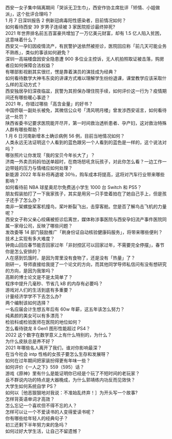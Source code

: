 西安一女子集中隔离期间「哭诉无卫生巾」，西安作协主席批评「矫情、小姐做派」，这个批评合理吗？  
1 月 7 日深圳报告 2 例新冠病毒阳性感染者，目前情况如何？  
如何看待西安 39 岁男子连续被 3 家医院拒诊最终猝死?  
2021 年世界排名前五百富豪共增加了一万亿美元财富，却有 1.5 亿人陷入贫困，这意味着什么？  
西安又一孕妇因疫情流产，有民警护送依然被拒诊，医院回应称「前几天可能业务不熟练」，类似的事该如何避免？  
深圳一高端楼盘因安全隐患遭 900 多位业主控诉，无人机拍照取证被击落，购房者应如何保障合法权益？  
有哪部影视剧其实很烂，愣是靠着演员的演技成为经典？  
如何看待数学大神韦东奕的讲课方式难以理解学生纷纷退课，课堂教学应该采取什么样的互动方式？  
西安独居孕妇深夜临盆，民警为其担保办理住院手续，如何评价这一行为？疫情期间还有哪些暖心事迹？  
2021 年，你错过哪些「高含金量」的好书？  
中国侨联一副处长被免，其微信公众号「清风明月楼」曾发涉西安谣言，如何看待这一处罚？  
陕西省委书记要求医院能开尽开，第一时间救治透析患者、孕产妇，这对救治特殊人群有哪些帮助？  
1 月 6 日河南新增本土确诊病例 56 例，目前当地情况如何？  
人类永远无法证明这个人看到的蓝色跟另一个人看到的蓝色是一样的，这个说法对吗？  
哪张照片让你发现「我的宝贝今年长大了」？  
济南一外卖员妈妈怕送单超时，在商场怒吼贪玩孩子，对此你怎么看？一边工作一边带娃的压力与情绪应如何处理？  
新能源 2022 年车补将再退坡 30％，购车成本将提高，这将对汽车行业带来哪些影响？  
如何看待前 NBA 球星奥尼尔免费送小学生 1000 台 Switch 和 PS5？  
朋友假装拍打了一下我家孩子，其实是用另一只手垫着拍在了她自己手上，但是孩子还手了怎么办？  
南非一架螺旋桨客机撞鸟，桨叶断裂飞出，击穿客舱。您是否了解鸟击飞机的力量呢？  
西安女子称父亲心绞痛被拒诊后离世，媒体称涉事医院与西安孕妇流产事件医院同属一家母公司，反映了哪些问题？  
发改委等 14 部门鼓励推广「刷身份证自动核验健康码服务」，将带来哪些便利？技术上实现有多大难度？  
钟南山回应春节能否回家过年「非封控区可以回家过年，不需要完全停摆」，春节你是怎么安排的？  
人在感到饥饿时，是因为胃里没有食物了，还是没有「热量」了？  
刚研一，导师直接给我提了一个论文的方向，而其他同学导师私信问有没有想研究的方向，是因为我笨吗？  
高斯的博士论文是不是太简单了？  
程序中提升几毫秒、节省几 kB 的内存有必要吗？  
游戏对人们的生活到底有多重要？  
计量经济学学不下去怎么办?  
两个编制该如何选择？  
一名应届会计生想五年后有 60w 年薪，这五年该怎么努力？  
纯素颜的美女可以有多漂亮？  
检验科或检验医师在医院的地位如何？  
怎么看待骁龙 8 Gen1 图形性能超过 PS4？  
2022 这个数字在数学意义上有什么特别的，为什么？  
为什么皮肤总是养不好？  
2021 年哪些名人离开了我们，谁对你影响最深？  
在当今社会 intp 性格的女孩子要怎么生存和发展呀？  
如何在过年期间把家装扮得更有年味一些？  
如何评价《一人之下》559（595）话？  
游戏《原神》里有什么是能证明你已经是个玩了不短时间的老玩家？  
岳不群说内功的特点是大器晚成，为什么郭靖练内功反而见效快？  
大学生如何系统自学 PS？  
如何以［他恶狠狠地对我说：不准始乱终弃！］为开头写一个故事?  
怎样背英语单词才高效？  
怎么忘记一个喜欢但不得不忘的人？  
怎样可以让一个不爱读书的人变得爱读书呢？  
你有哪些给年轻人的经典句子？  
初三还剩下半年努力来的急吗？  
如何过好大学生活，让自己不留遗憾？  
